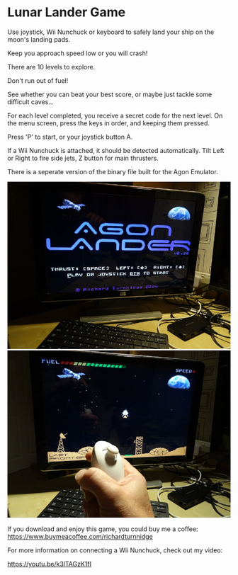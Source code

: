 # Lunar Lander Game

Use joystick, Wii Nunchuck or keyboard to safely land your ship on the moon's landing pads.

Keep you approach speed low or you will crash!

There are 10 levels to explore.

Don't run out of fuel!

See whether you can beat your best score, or maybe just tackle some difficult caves...

For each level completed, you receive a secret code for the next level. On the menu screen, press the keys in order, and keeping them pressed.

Press 'P' to start, or your joystick button A.

If a Wii Nunchuck is attached, it should be detected automatically. Tilt Left or Right to fire side jets, Z button for main thrusters.

There is a seperate version of the binary file built for the Agon Emulator.

![](./lunar1.JPG)
![](./lunar2.JPG)

If you download and enjoy this game, you could buy me a coffee:
https://www.buymeacoffee.com/richardturnnidge

For more information on connecting a Wii Nunchuck, check out my video:

https://youtu.be/k3lTAGzK1fI
